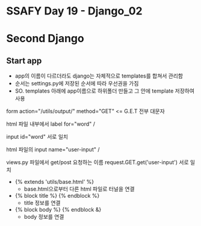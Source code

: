# SSAFY Day 19 - Django_02

# Second Django

## Start app

- app의 이름이 다르더라도 django는 자체적으로 templates를 합쳐서 관리함
- 순서는 settings.py에 저장된 순서에 따라 우선권을 가짐
- SO. templates 아래에 app이름으로 하위폴더 만들고 그 안에 template 저장하여 사용

form action="/utils/output/" method="GET" <= G.E.T 전부 대문자

 html 파일 내부에서 label for="word" /

 input id="word" 서로 일치

 html 파일의 input name="user-input" /

 views.py 파일에서 get/post 요청하는 이름 request.GET.get('user-input') 서로 일치

- {% extends 'utils/base.html' %}
  - base.html으로부터 다른 html 파일로 터널을 연결
- {% block title %} {% endblock %}
  - title 정보를 연결
- {% block body %} {% endblock &}
  - body 정보를 연결